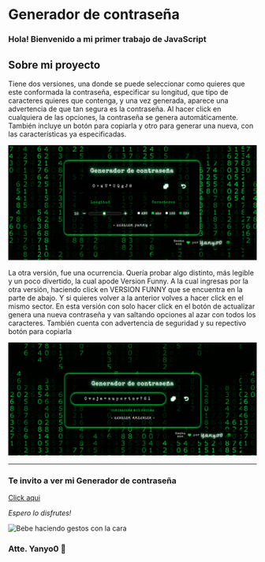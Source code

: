 # Generador de contraseña

### Hola! Bienvenido a mi primer trabajo de JavaScript

## Sobre mi proyecto

Tiene dos versiones, una donde se puede seleccionar como quieres que este conformada la contraseña, especificar su longitud, que tipo de caracteres quieres que contenga, y una vez generada, aparece una advertencia de que tan segura es la contraseña. 
Al hacer click en cualquiera de las opciones, la contraseña se genera automáticamente.
También incluye un botón para copiarla y otro para generar una nueva, con las características ya especificadas.

![Portada del generador de contraseña](/img/versionNormal.png)

La otra versión, fue una ocurrencia. Quería probar algo distinto, más legible y un poco divertido, la cual apode Version Funny. A la cual ingresas por la otra versión, haciendo click en VERSION FUNNY que se encuentra en la parte de abajo. Y si quieres volver a la anterior volves a hacer click en el mismo sector.
En esta versión con solo hacer click en el botón de actualizar genera una nueva contraseña y van saltando opciones al azar con todos los caracteres. También cuenta con advertencia de seguridad y su repectivo botón para copiarla

![Portada del generador de contraseña versión funny](/img/versionFunny.png)

---

### Te invito a ver mi Generador de contraseña

[Click aqui](https://yanyo0.github.io/passwordGenerator/)


*Espero lo disfrutes!*     

![Bebe haciendo gestos con la cara](https://c.tenor.com/Id36nHXBLqcAAAAC/baby-eyebrow-raised.gif)


### Atte. Yanyo0 🐽



